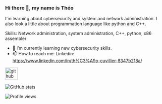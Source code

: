 ### Hi there 👋, my name is Théo
I'm learning about cybersecurity and system and network administration.
I also look a little about programmation language like python and C++.

Skills: Network administration, system administration, C++, python, x86 assembler 

- 🌱 I’m currently learning new cybersecurity skills. 
- 📫 How to reach me: Linkedin: https://www.linkedin.com/in/th%C3%A9o-cuvillier-8347b218a/ 


[<img src='https://cdn.jsdelivr.net/npm/simple-icons@3.0.1/icons/github.svg' alt='github' height='40'>](https://github.com/tcuvillier0)  

![GitHub stats](https://github-readme-stats.vercel.app/api?username=tcuvillier0&show_icons=true)  

![Profile views](https://gpvc.arturio.dev/tcuvillier0)  
